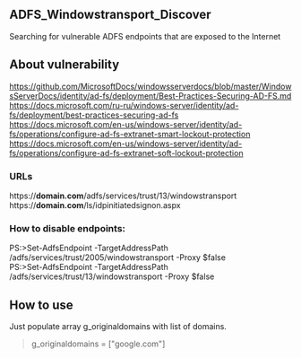 ## ADFS_Windowstransport_Discover
Searching for vulnerable ADFS endpoints that are exposed to the Internet

## About vulnerability
https://github.com/MicrosoftDocs/windowsserverdocs/blob/master/WindowsServerDocs/identity/ad-fs/deployment/Best-Practices-Securing-AD-FS.md<br>
https://docs.microsoft.com/ru-ru/windows-server/identity/ad-fs/deployment/best-practices-securing-ad-fs<br>
https://docs.microsoft.com/en-us/windows-server/identity/ad-fs/operations/configure-ad-fs-extranet-smart-lockout-protection<br>
https://docs.microsoft.com/en-us/windows-server/identity/ad-fs/operations/configure-ad-fs-extranet-soft-lockout-protection<br>

### URLs
https://**domain.com**/adfs/services/trust/13/windowstransport<br>
https://**domain.com**/ls/idpinitiatedsignon.aspx<br>

### How to disable endpoints:
PS:>Set-AdfsEndpoint -TargetAddressPath /adfs/services/trust/2005/windowstransport -Proxy $false<br>
PS:>Set-AdfsEndpoint -TargetAddressPath /adfs/services/trust/13/windowstransport -Proxy $false<br>

## How to use
Just populate array g_originaldomains with list of domains.
> g_originaldomains = ["google.com"]
